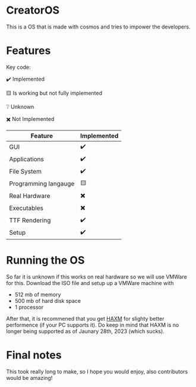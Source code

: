 # CreatorOS
This is a OS that is made with cosmos and tries to impower the developers.

# Features
Key code:

✔️ Implemented

🟨 Is working but not fully implemented

❔ Unknown

✖️ Not Implemented

| Feature | Implemented |
|---------|-------------|
| GUI     | ✔️         |
| Applications | ✔️ |
| File System | ✔️ |
| Programming langauge | 🟨 |
| Real Hardware | ✖️|
| Executables | ✖️|
| TTF Rendering | ✔️ |
| Setup | ✔️|


# Running the OS

So far it is unknown if this works on real hardware so we will use VMWare for this.
Download the ISO file and setup up a VMWare machine with
* 512 mb of memory
* 500 mb of hard disk space
* 1 processor

After that, it is recommened that you get [HAXM](https://github.com/intel/haxm/releases/tag/v7.8.0) for slighty better performence (if your PC supports it).
Do keep in mind that HAXM is no longer being supported as of Jaunary 28th, 2023 (which sucks).

# Final notes
This took really long to make, so I hope you would enjoy, also contributors would be amazing!
